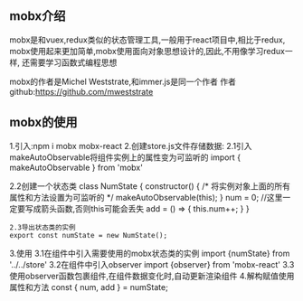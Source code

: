 ## mobx介绍
mobx是和vuex,redux类似的状态管理工具,一般用于react项目中,相比于redux,
mobx使用起来更加简单,mobx使用面向对象思想设计的,因此,不用像学习redux一样,
还需要学习函数式编程思想

mobx的作者是Michel Weststrate,和immer.js是同一个作者
作者github:https://github.com/mweststrate

## mobx的使用
1.引入:npm i mobx mobx-react
2.创建store.js文件存储数据:
  2.1引入makeAutoObservable将组件实例上的属性变为可监听的
  import { makeAutoObservable } from 'mobx'

  2.2创建一个状态类
  class NumState {
    constructor() {
        /* 
        将实例对象上面的所有属性和方法设置为可监听的
        */
        makeAutoObservable(this);
    }
    num = 0;
    //这里一定要写成箭头函数,否则this可能会丢失
    add = () => {
        this.num++;
    }
    }

    2.3导出状态类的实例
    export const numState = new NumState();

3.使用
  3.1在组件中引入需要使用的mobx状态类的实例
  import {numState} from '../../store'
  3.2在组件中引入observer
  import {observer} from 'mobx-react'
  3.3使用observer函数包裹组件,在组件数据变化时,自动更新渲染组件
4.解构赋值使用属性和方法
  const { num, add } = numState;



